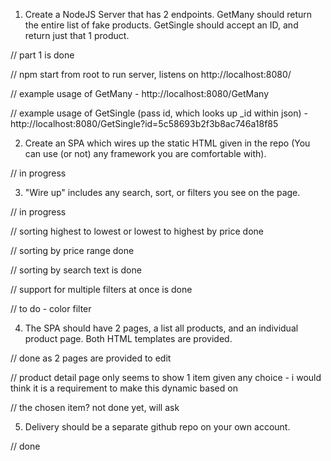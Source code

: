 1. Create a NodeJS Server that has 2 endpoints. GetMany should return the entire list of fake products. 
GetSingle should accept an ID, and return just that 1 product. 

// part 1 is done

// npm start from root to run server, listens on http://localhost:8080/

// example usage of GetMany - http://localhost:8080/GetMany

// example usage of GetSingle (pass id, which looks up _id within json) - http://localhost:8080/GetSingle?id=5c58693b2f3b8ac746a18f85

2. Create an SPA which wires up the static HTML given in the repo (You can use (or not) any framework you are comfortable with).

// in progress


3. "Wire up" includes any search, sort, or filters you see on the page.

// in progress

// sorting highest to lowest or lowest to highest by price done

// sorting by price range done

// sorting by search text is done

// support for multiple filters at once is done

// to do - color filter


4. The SPA should have 2 pages, a list all products, and an individual product page. Both HTML templates are provided.

// done as 2 pages are provided to edit

// product detail page only seems to show 1 item given any choice - i would think it is a requirement to make this dynamic based on 

// the chosen item? not done yet, will ask

5. Delivery should be a separate github repo on your own account. 

// done
